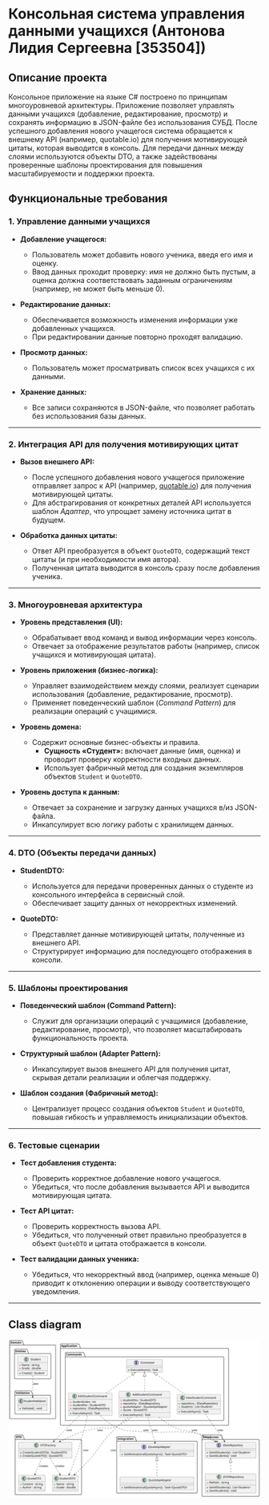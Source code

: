 # Консольная система управления данными учащихся  (Антонова Лидия Сергеевна [353504])

## Описание проекта
Консольное приложение на языке C# построено по принципам многоуровневой архитектуры. Приложение позволяет управлять данными учащихся (добавление, редактирование, просмотр) и сохранять информацию в JSON-файле без использования СУБД. После успешного добавления нового учащегося система обращается к внешнему API (например, quotable.io) для получения мотивирующей цитаты, которая выводится в консоль. Для передачи данных между слоями используются объекты DTO, а также задействованы проверенные шаблоны проектирования для повышения масштабируемости и поддержки проекта.

## Функциональные требования

### 1. Управление данными учащихся
- **Добавление учащегося:**  
  - Пользователь может добавить нового ученика, введя его имя и оценку.
  - Ввод данных проходит проверку: имя не должно быть пустым, а оценка должна соответствовать заданным ограничениям (например, не может быть меньше 0).

- **Редактирование данных:**  
  - Обеспечивается возможность изменения информации уже добавленных учащихся.
  - При редактировании данные повторно проходят валидацию.

- **Просмотр данных:**  
  - Пользователь может просматривать список всех учащихся с их данными.

- **Хранение данных:**  
  - Все записи сохраняются в JSON-файле, что позволяет работать без использования базы данных.

---

### 2. Интеграция API для получения мотивирующих цитат
- **Вызов внешнего API:**  
  - После успешного добавления нового учащегося приложение отправляет запрос к API (например, [quotable.io](https://quotable.io)) для получения мотивирующей цитаты.
  - Для абстрагирования от конкретных деталей API используется шаблон *Адаптер*, что упрощает замену источника цитат в будущем.

- **Обработка данных цитаты:**  
  - Ответ API преобразуется в объект `QuoteDTO`, содержащий текст цитаты (и при необходимости имя автора).
  - Полученная цитата выводится в консоль сразу после добавления ученика.

---

### 3. Многоуровневая архитектура
- **Уровень представления (UI):**  
  - Обрабатывает ввод команд и вывод информации через консоль.
  - Отвечает за отображение результатов работы (например, список учащихся и мотивирующая цитата).

- **Уровень приложения (бизнес-логика):**  
  - Управляет взаимодействием между слоями, реализует сценарии использования (добавление, редактирование, просмотр).
  - Применяет поведенческий шаблон (*Command Pattern*) для реализации операций с учащимися.

- **Уровень домена:**  
  - Содержит основные бизнес-объекты и правила.  
    - **Сущность «Студент»:** включает данные (имя, оценка) и проводит проверку корректности входных данных.
    - Использует фабричный метод для создания экземпляров объектов `Student` и `QuoteDTO`.

- **Уровень доступа к данным:**  
  - Отвечает за сохранение и загрузку данных учащихся в/из JSON-файла.
  - Инкапсулирует всю логику работы с хранилищем данных.

---

### 4. DTO (Объекты передачи данных)
- **StudentDTO:**  
  - Используется для передачи проверенных данных о студенте из консольного интерфейса в сервисный слой.
  - Обеспечивает защиту данных от некорректных изменений.

- **QuoteDTO:**  
  - Представляет данные мотивирующей цитаты, полученные из внешнего API.
  - Структурирует информацию для последующего отображения в консоли.

---

### 5. Шаблоны проектирования
- **Поведенческий шаблон (Command Pattern):**  
  - Служит для организации операций с учащимися (добавление, редактирование, просмотр), что позволяет масштабировать функциональность проекта.

- **Структурный шаблон (Adapter Pattern):**  
  - Инкапсулирует вызов внешнего API для получения цитат, скрывая детали реализации и облегчая поддержку.

- **Шаблон создания (Фабричный метод):**  
  - Централизует процесс создания объектов `Student` и `QuoteDTO`, повышая гибкость и управляемость инициализации объектов.

---

### 6. Тестовые сценарии
- **Тест добавления студента:**  
  - Проверить корректное добавление нового учащегося.
  - Убедиться, что после добавления вызывается API и выводится мотивирующая цитата.

- **Тест API цитат:**  
  - Проверить корректность вызова API.
  - Убедиться, что полученный ответ правильно преобразуется в объект `QuoteDTO` и цитата отображается в консоли.

- **Тест валидации данных ученика:**  
  - Убедиться, что некорректный ввод (например, оценка меньше 0) приводит к отклонению операции и выводу соответствующего уведомления.

---

## **Class diagram**
![Class diagram](ClassDiagram.svg)